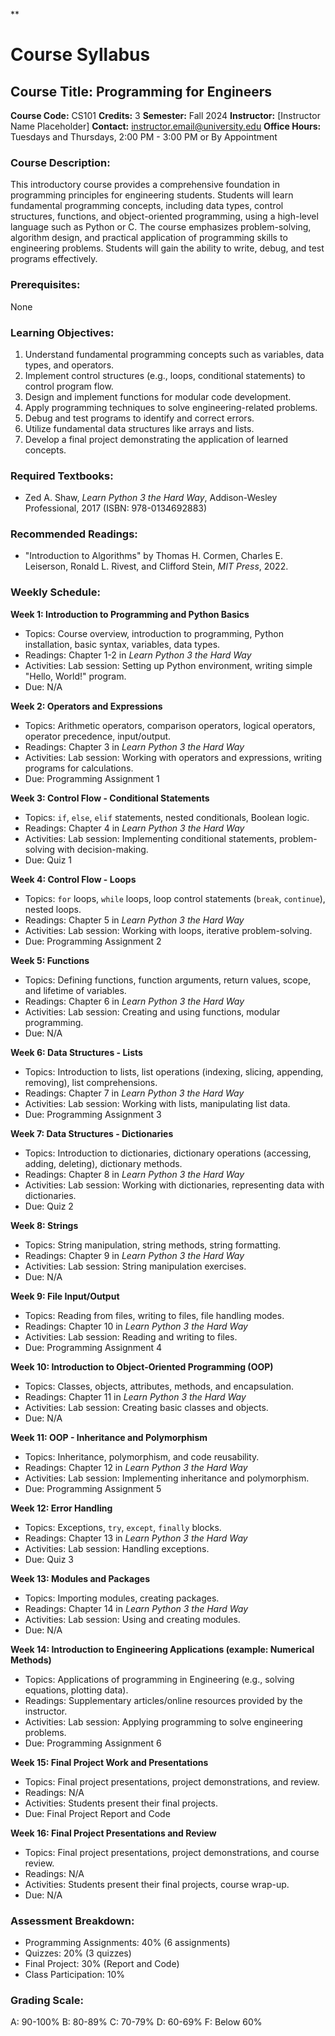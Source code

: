 **
# Course Syllabus
## Course Title: Programming for Engineers
**Course Code:** CS101
**Credits:** 3
**Semester:** Fall 2024
**Instructor:** [Instructor Name Placeholder]
**Contact:** instructor.email@university.edu
**Office Hours:** Tuesdays and Thursdays, 2:00 PM - 3:00 PM or By Appointment

### Course Description:
This introductory course provides a comprehensive foundation in programming principles for engineering students. Students will learn fundamental programming concepts, including data types, control structures, functions, and object-oriented programming, using a high-level language such as Python or C. The course emphasizes problem-solving, algorithm design, and practical application of programming skills to engineering problems. Students will gain the ability to write, debug, and test programs effectively.

### Prerequisites:
None

### Learning Objectives:
1.  Understand fundamental programming concepts such as variables, data types, and operators.
2.  Implement control structures (e.g., loops, conditional statements) to control program flow.
3.  Design and implement functions for modular code development.
4.  Apply programming techniques to solve engineering-related problems.
5.  Debug and test programs to identify and correct errors.
6.  Utilize fundamental data structures like arrays and lists.
7.  Develop a final project demonstrating the application of learned concepts.

### Required Textbooks:
-   Zed A. Shaw, *Learn Python 3 the Hard Way*, Addison-Wesley Professional, 2017 (ISBN: 978-0134692883)

### Recommended Readings:
-   "Introduction to Algorithms" by Thomas H. Cormen, Charles E. Leiserson, Ronald L. Rivest, and Clifford Stein, *MIT Press*, 2022.

### Weekly Schedule:
**Week 1: Introduction to Programming and Python Basics**
-   Topics: Course overview, introduction to programming, Python installation, basic syntax, variables, data types.
-   Readings: Chapter 1-2 in *Learn Python 3 the Hard Way*
-   Activities: Lab session: Setting up Python environment, writing simple "Hello, World!" program.
-   Due: N/A

**Week 2: Operators and Expressions**
-   Topics: Arithmetic operators, comparison operators, logical operators, operator precedence, input/output.
-   Readings: Chapter 3 in *Learn Python 3 the Hard Way*
-   Activities: Lab session: Working with operators and expressions, writing programs for calculations.
-   Due: Programming Assignment 1

**Week 3: Control Flow - Conditional Statements**
-   Topics: `if`, `else`, `elif` statements, nested conditionals, Boolean logic.
-   Readings: Chapter 4 in *Learn Python 3 the Hard Way*
-   Activities: Lab session: Implementing conditional statements, problem-solving with decision-making.
-   Due: Quiz 1

**Week 4: Control Flow - Loops**
-   Topics: `for` loops, `while` loops, loop control statements (`break`, `continue`), nested loops.
-   Readings: Chapter 5 in *Learn Python 3 the Hard Way*
-   Activities: Lab session: Working with loops, iterative problem-solving.
-   Due: Programming Assignment 2

**Week 5: Functions**
-   Topics: Defining functions, function arguments, return values, scope, and lifetime of variables.
-   Readings: Chapter 6 in *Learn Python 3 the Hard Way*
-   Activities: Lab session: Creating and using functions, modular programming.
-   Due: N/A

**Week 6: Data Structures - Lists**
-   Topics: Introduction to lists, list operations (indexing, slicing, appending, removing), list comprehensions.
-   Readings: Chapter 7 in *Learn Python 3 the Hard Way*
-   Activities: Lab session: Working with lists, manipulating list data.
-   Due: Programming Assignment 3

**Week 7: Data Structures - Dictionaries**
-   Topics: Introduction to dictionaries, dictionary operations (accessing, adding, deleting), dictionary methods.
-   Readings: Chapter 8 in *Learn Python 3 the Hard Way*
-   Activities: Lab session: Working with dictionaries, representing data with dictionaries.
-   Due: Quiz 2

**Week 8: Strings**
-   Topics: String manipulation, string methods, string formatting.
-   Readings: Chapter 9 in *Learn Python 3 the Hard Way*
-   Activities: Lab session: String manipulation exercises.
-   Due: N/A

**Week 9: File Input/Output**
-   Topics: Reading from files, writing to files, file handling modes.
-   Readings: Chapter 10 in *Learn Python 3 the Hard Way*
-   Activities: Lab session: Reading and writing to files.
-   Due: Programming Assignment 4

**Week 10: Introduction to Object-Oriented Programming (OOP)**
-   Topics: Classes, objects, attributes, methods, and encapsulation.
-   Readings: Chapter 11 in *Learn Python 3 the Hard Way*
-   Activities: Lab session: Creating basic classes and objects.
-   Due: N/A

**Week 11: OOP - Inheritance and Polymorphism**
-   Topics: Inheritance, polymorphism, and code reusability.
-   Readings: Chapter 12 in *Learn Python 3 the Hard Way*
-   Activities: Lab session: Implementing inheritance and polymorphism.
-   Due: Programming Assignment 5

**Week 12: Error Handling**
-   Topics: Exceptions, `try`, `except`, `finally` blocks.
-   Readings: Chapter 13 in *Learn Python 3 the Hard Way*
-   Activities: Lab session: Handling exceptions.
-   Due: Quiz 3

**Week 13: Modules and Packages**
-   Topics: Importing modules, creating packages.
-   Readings: Chapter 14 in *Learn Python 3 the Hard Way*
-   Activities: Lab session: Using and creating modules.
-   Due: N/A

**Week 14: Introduction to Engineering Applications (example: Numerical Methods)**
-   Topics: Applications of programming in Engineering (e.g., solving equations, plotting data).
-   Readings: Supplementary articles/online resources provided by the instructor.
-   Activities: Lab session: Applying programming to solve engineering problems.
-   Due: Programming Assignment 6

**Week 15: Final Project Work and Presentations**
-   Topics: Final project presentations, project demonstrations, and review.
-   Readings: N/A
-   Activities: Students present their final projects.
-   Due: Final Project Report and Code

**Week 16: Final Project Presentations and Review**
-   Topics: Final project presentations, project demonstrations, and course review.
-   Readings: N/A
-   Activities: Students present their final projects, course wrap-up.
-   Due: N/A

### Assessment Breakdown:
*   Programming Assignments: 40% (6 assignments)
*   Quizzes: 20% (3 quizzes)
*   Final Project: 30% (Report and Code)
*   Class Participation: 10%

### Grading Scale:
A: 90-100%
B: 80-89%
C: 70-79%
D: 60-69%
F: Below 60%